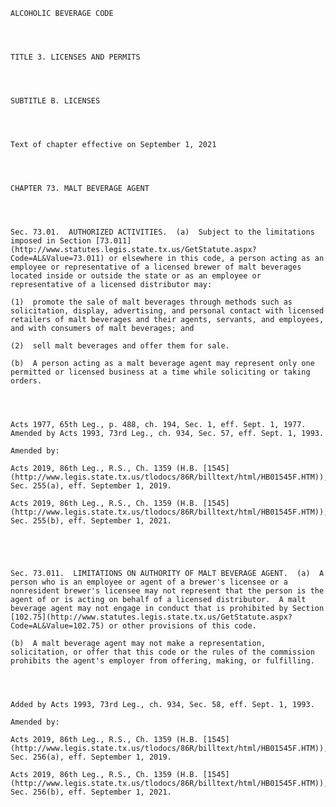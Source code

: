 ﻿
    
    
    	
    					
    
    
    ALCOHOLIC BEVERAGE CODE
    
      
    
    
    TITLE 3. LICENSES AND PERMITS
    
      
    
    
    SUBTITLE B. LICENSES
    
      
    
    
    Text of chapter effective on September 1, 2021
    
      
    
    
    CHAPTER 73. MALT BEVERAGE AGENT
    
      
    
    
    Sec. 73.01.  AUTHORIZED ACTIVITIES.  (a)  Subject to the limitations imposed in Section [73.011](http://www.statutes.legis.state.tx.us/GetStatute.aspx?Code=AL&Value=73.011) or elsewhere in this code, a person acting as an employee or representative of a licensed brewer of malt beverages located inside or outside the state or as an employee or representative of a licensed distributor may:
    
    (1)  promote the sale of malt beverages through methods such as solicitation, display, advertising, and personal contact with licensed retailers of malt beverages and their agents, servants, and employees, and with consumers of malt beverages; and
    
    (2)  sell malt beverages and offer them for sale.
    
    (b)  A person acting as a malt beverage agent may represent only one permitted or licensed business at a time while soliciting or taking orders.
    
    
    
    
    Acts 1977, 65th Leg., p. 488, ch. 194, Sec. 1, eff. Sept. 1, 1977.  Amended by Acts 1993, 73rd Leg., ch. 934, Sec. 57, eff. Sept. 1, 1993.
    
    Amended by: 
    
    Acts 2019, 86th Leg., R.S., Ch. 1359 (H.B. [1545](http://www.legis.state.tx.us/tlodocs/86R/billtext/html/HB01545F.HTM)), Sec. 255(a), eff. September 1, 2019.
    
    Acts 2019, 86th Leg., R.S., Ch. 1359 (H.B. [1545](http://www.legis.state.tx.us/tlodocs/86R/billtext/html/HB01545F.HTM)), Sec. 255(b), eff. September 1, 2021.
    
    
    
    
    
    Sec. 73.011.  LIMITATIONS ON AUTHORITY OF MALT BEVERAGE AGENT.  (a)  A person who is an employee or agent of a brewer's licensee or a nonresident brewer's licensee may not represent that the person is the agent of or is acting on behalf of a licensed distributor.  A malt beverage agent may not engage in conduct that is prohibited by Section [102.75](http://www.statutes.legis.state.tx.us/GetStatute.aspx?Code=AL&Value=102.75) or other provisions of this code.
    
    (b)  A malt beverage agent may not make a representation, solicitation, or offer that this code or the rules of the commission prohibits the agent's employer from offering, making, or fulfilling.
    
    
    
    
    Added by Acts 1993, 73rd Leg., ch. 934, Sec. 58, eff. Sept. 1, 1993.
    
    Amended by: 
    
    Acts 2019, 86th Leg., R.S., Ch. 1359 (H.B. [1545](http://www.legis.state.tx.us/tlodocs/86R/billtext/html/HB01545F.HTM)), Sec. 256(a), eff. September 1, 2019.
    
    Acts 2019, 86th Leg., R.S., Ch. 1359 (H.B. [1545](http://www.legis.state.tx.us/tlodocs/86R/billtext/html/HB01545F.HTM)), Sec. 256(b), eff. September 1, 2021.
    
    
    
    
    				
